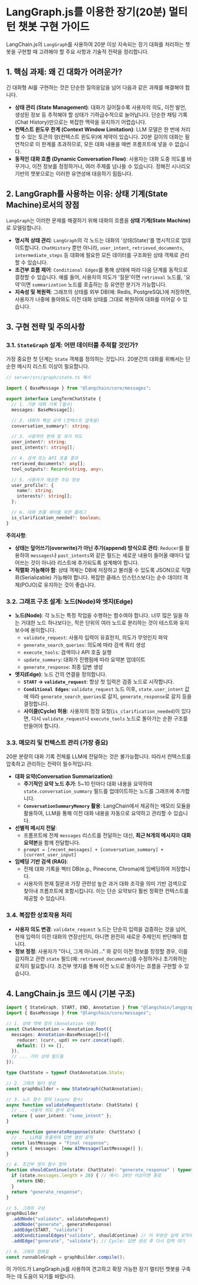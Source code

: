 # LangGraph.js를 이용한 장기(20분) 멀티턴 챗봇 구현 가이드

LangChain.js의 `LangGraph`를 사용하여 20분 이상 지속되는 장기 대화를 처리하는 챗봇을 구현할 때 고려해야 할 주요 사항과 기술적 전략을 정리합니다.

## 1. 핵심 과제: 왜 긴 대화가 어려운가?

긴 대화형 AI를 구현하는 것은 단순한 질의응답을 넘어 다음과 같은 과제를 해결해야 합니다.

-   **상태 관리 (State Management)**: 대화가 길어질수록 사용자의 의도, 이전 발언, 생성된 정보 등 추적해야 할 상태가 기하급수적으로 늘어납니다. 단순한 채팅 기록(Chat History)만으로는 복잡한 맥락을 유지하기 어렵습니다.
-   **컨텍스트 윈도우 한계 (Context Window Limitation)**: LLM 모델은 한 번에 처리할 수 있는 토큰의 양(컨텍스트 윈도우)에 제약이 있습니다. 20분 길이의 대화는 필연적으로 이 한계를 초과하므로, 모든 대화 내용을 매번 프롬프트에 넣을 수 없습니다.
-   **동적인 대화 흐름 (Dynamic Conversation Flow)**: 사용자는 대화 도중 의도를 바꾸거나, 이전 정보를 정정하거나, 여러 주제를 넘나들 수 있습니다. 정해진 시나리오 기반의 챗봇으로는 이러한 유연성에 대응하기 힘듭니다.

## 2. LangGraph를 사용하는 이유: 상태 기계(State Machine)로서의 장점

`LangGraph`는 이러한 문제를 해결하기 위해 대화의 흐름을 **상태 기계(State Machine)** 로 모델링합니다.

-   **명시적 상태 관리**: `LangGraph`의 각 노드는 대화의 '상태(State)'를 명시적으로 업데이트합니다. `ChatHistory` 뿐만 아니라, `user_intent`, `retrieved_documents`, `intermediate_steps` 등 대화에 필요한 모든 데이터를 구조화된 상태 객체로 관리할 수 있습니다.
-   **조건부 흐름 제어**: `Conditional Edges`를 통해 상태에 따라 다음 단계를 동적으로 결정할 수 있습니다. 예를 들어, 사용자의 의도가 '질문'이면 `retrieval` 노드를, '요약'이면 `summarization` 노드를 호출하는 등 유연한 분기가 가능합니다.
-   **지속성 및 복원력**: 그래프의 상태를 외부 DB(예: Redis, PostgreSQL)에 저장하면, 사용자가 나중에 돌아와도 이전 대화 상태를 그대로 복원하여 대화를 이어갈 수 있습니다.

## 3. 구현 전략 및 주의사항

### 3.1. `StateGraph` 설계: 어떤 데이터를 추적할 것인가?

가장 중요한 첫 단계는 `State` 객체를 정의하는 것입니다. 20분간의 대화를 위해서는 단순한 메시지 리스트 이상이 필요합니다.

```typescript
// server/src/graph/state.ts 예시

import { BaseMessage } from "@langchain/core/messages";

export interface LongTermChatState {
  // 1. 기본 대화 기록 (필수)
  messages: BaseMessage[];

  // 2. 대화의 핵심 요약 (컨텍스트 압축용)
  conversation_summary?: string;

  // 3. 사용자의 현재 및 과거 의도
  user_intent?: string;
  past_intents?: string[];

  // 4. 검색 또는 API 호출 결과
  retrieved_documents?: any[];
  tool_outputs?: Record<string, any>;

  // 5. 사용자가 제공한 주요 정보
  user_profile?: {
    name?: string;
    interests?: string[];
  };

  // 6. 대화 흐름 제어를 위한 플래그
  is_clarification_needed?: boolean;
}
```

**주의사항**:
-   **상태는 덮어쓰기(overwrite)가 아닌 추가(append) 방식으로 관리**: `Reducer`를 활용하여 `messages`나 `past_intents`와 같은 필드는 새로운 내용이 들어올 때마다 덮어쓰는 것이 아니라 리스트에 추가되도록 설계해야 합니다.
-   **직렬화 가능해야 함**: 상태 객체는 DB에 저장하고 불러올 수 있도록 JSON으로 직렬화(Serializable) 가능해야 합니다. 복잡한 클래스 인스턴스보다는 순수 데이터 객체(POJO)로 유지하는 것이 좋습니다.

### 3.2. 그래프 구조 설계: 노드(Node)와 엣지(Edge)

-   **노드(Node)**: 각 노드는 특정 작업을 수행하는 함수여야 합니다. 너무 많은 일을 하는 거대한 노드 하나보다는, 작은 단위의 여러 노드로 분리하는 것이 테스트와 유지보수에 용이합니다.
    -   `validate_request`: 사용자 입력이 유효한지, 의도가 무엇인지 파악
    -   `generate_search_queries`: 의도에 따라 검색 쿼리 생성
    -   `execute_tools`: 검색이나 API 호출 실행
    -   `update_summary`: 대화가 진행됨에 따라 요약본 업데이트
    -   `generate_response`: 최종 답변 생성
-   **엣지(Edge)**: 노드 간의 연결을 정의합니다.
    -   **`START` -> `validate_request`**: 항상 첫 입력은 검증 노드로 시작합니다.
    -   **`Conditional Edges`**: `validate_request` 노드 이후, `state.user_intent` 값에 따라 `generate_search_queries`로 갈지, `generate_response`로 갈지 등을 결정합니다.
    -   **사이클(Cycle) 허용**: 사용자의 정정 요청(`is_clarification_needed`)이 있다면, 다시 `validate_request`나 `execute_tools` 노드로 돌아가는 순환 구조를 만들어야 합니다.

### 3.3. 메모리 및 컨텍스트 관리 (가장 중요)

20분 분량의 대화 기록 전체를 LLM에 전달하는 것은 불가능합니다. 따라서 컨텍스트를 압축하고 관리하는 전략이 필수적입니다.

-   **대화 요약(Conversation Summarization)**:
    -   **주기적인 요약 노드 추가**: 5~10 턴마다 대화 내용을 요약하여 `state.conversation_summary` 필드를 업데이트하는 노드를 그래프에 추가합니다.
    -   **`ConversationSummaryMemory` 활용**: LangChain에서 제공하는 메모리 모듈을 활용하여, LLM을 통해 이전 대화 내용을 자동으로 요약하고 관리할 수 있습니다.
-   **선별적 메시지 전달**:
    -   프롬프트에 전체 `messages` 리스트를 전달하는 대신, **최근 N개의 메시지**와 **대화 요약본**을 함께 전달합니다.
    -   `prompt = [recent_messages] + [conversation_summary] + [current_user_input]`
-   **임베딩 기반 검색 (RAG)**:
    -   전체 대화 기록을 벡터 DB(e.g., Pinecone, Chroma)에 임베딩하여 저장합니다.
    -   사용자의 현재 질문과 가장 관련성 높은 과거 대화 조각을 의미 기반 검색으로 찾아내 프롬프트에 포함시킵니다. 이는 단순 요약보다 훨씬 정확한 컨텍스트를 제공할 수 있습니다.

### 3.4. 복잡한 상호작용 처리

-   **사용자 의도 변경**: `validate_request` 노드는 단순히 입력을 검증하는 것을 넘어, 현재 입력이 이전 대화의 연장선인지, 아니면 완전히 새로운 주제인지 판단해야 합니다.
-   **정보 정정**: 사용자가 "아니, 그게 아니라..." 와 같이 이전 정보를 정정할 경우, 이를 감지하고 관련 `state` 필드(예: `retrieved_documents`)를 수정하거나 초기화하는 로직이 필요합니다. 조건부 엣지를 통해 이전 노드로 돌아가는 흐름을 구현할 수 있습니다.

## 4. LangChain.js 코드 예시 (기본 구조)

```typescript
import { StateGraph, START, END, Annotation } from "@langchain/langgraph";
import { BaseMessage } from "@langchain/core/messages";

// 1. 상태 객체 정의 (Annotation 사용)
const ChatAnnotation = Annotation.Root({
  messages: Annotation<BaseMessage[]>({
    reducer: (curr, upd) => curr.concat(upd),
    default: () => [],
  }),
  // ... 기타 상태 필드들
});

type ChatState = typeof ChatAnnotation.State;

// 2. 그래프 빌더 생성
const graphBuilder = new StateGraph(ChatAnnotation);

// 3. 노드 함수 정의 (async 함수)
async function validateRequest(state: ChatState) {
  // ... 사용자 의도 분석 로직
  return { user_intent: "some_intent" };
}

async function generateResponse(state: ChatState) {
  // ... LLM을 호출하여 답변 생성 로직
  const lastMessage = "Final response";
  return { messages: [new AIMessage(lastMessage)] };
}

// 4. 조건부 엣지 함수 정의
function shouldContinue(state: ChatState): "generate_response" | typeof END {
  if (state.messages.length > 20) { // 예시: 20턴 이상이면 종료
    return END;
  }
  return "generate_response";
}

// 5. 그래프 구성
graphBuilder
  .addNode("validate", validateRequest)
  .addNode("generate", generateResponse)
  .addEdge(START, "validate")
  .addConditionalEdges("validate", shouldContinue) // 이 부분은 실제 로직에 맞게 수정 필요
  .addEdge("generate", "validate"); // Cycle: 답변 생성 후 다시 입력 대기

// 6. 그래프 컴파일
const runnableGraph = graphBuilder.compile();
```

이 가이드가 LangGraph.js를 사용하여 견고하고 확장 가능한 장기 멀티턴 챗봇을 구축하는 데 도움이 되기를 바랍니다.
